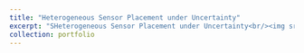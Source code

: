 ```yaml
---
title: "Heterogeneous Sensor Placement under Uncertainty"
excerpt: "SHeterogeneous Sensor Placement under Uncertainty<br/><img src='/images/500x300.png'>"
collection: portfolio
---
```


<!-- This is an item in your portfolio. It can be have images or nice text. If you name the file .md, it will be parsed as markdown. If you name the file .html, it will be parsed as HTML.  -->
